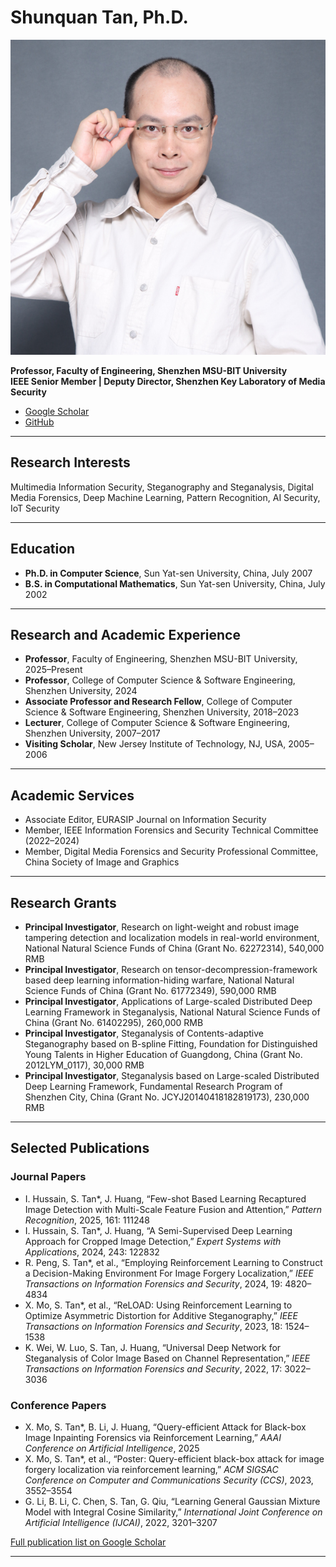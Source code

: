 # Shunquan Tan, Ph.D.

![Profile Picture](assets/profile.jpg)

**Professor, Faculty of Engineering, Shenzhen MSU-BIT University**  
**IEEE Senior Member | Deputy Director, Shenzhen Key Laboratory of Media Security**

- [Google Scholar](https://scholar.google.com/citations?user=WrKuu14AAAAJ)
- [GitHub](https://github.com/tansq)

---

## Research Interests

Multimedia Information Security, Steganography and Steganalysis, Digital Media Forensics, Deep Machine Learning, Pattern Recognition, AI Security, IoT Security

---

## Education

- **Ph.D. in Computer Science**, Sun Yat-sen University, China, July 2007
- **B.S. in Computational Mathematics**, Sun Yat-sen University, China, July 2002

---

## Research and Academic Experience

- **Professor**, Faculty of Engineering, Shenzhen MSU-BIT University, 2025–Present
- **Professor**, College of Computer Science & Software Engineering, Shenzhen University, 2024
- **Associate Professor and Research Fellow**, College of Computer Science & Software Engineering, Shenzhen University, 2018–2023
- **Lecturer**, College of Computer Science & Software Engineering, Shenzhen University, 2007–2017
- **Visiting Scholar**, New Jersey Institute of Technology, NJ, USA, 2005–2006

---

## Academic Services

- Associate Editor, EURASIP Journal on Information Security
- Member, IEEE Information Forensics and Security Technical Committee (2022–2024)
- Member, Digital Media Forensics and Security Professional Committee, China Society of Image and Graphics

---

## Research Grants

- **Principal Investigator**, Research on light-weight and robust image tampering detection and localization models in real-world environment, National Natural Science Funds of China (Grant No. 62272314), 540,000 RMB
- **Principal Investigator**, Research on tensor-decompression-framework based deep learning information-hiding warfare, National Natural Science Funds of China (Grant No. 61772349), 590,000 RMB
- **Principal Investigator**, Applications of Large-scaled Distributed Deep Learning Framework in Steganalysis, National Natural Science Funds of China (Grant No. 61402295), 260,000 RMB
- **Principal Investigator**, Steganalysis of Contents-adaptive Steganography based on B-spline Fitting, Foundation for Distinguished Young Talents in Higher Education of Guangdong, China (Grant No. 2012LYM_0117), 30,000 RMB
- **Principal Investigator**, Steganalysis based on Large-scaled Distributed Deep Learning Framework, Fundamental Research Program of Shenzhen City, China (Grant No. JCYJ20140418182819173), 230,000 RMB

---

## Selected Publications

### Journal Papers

- I. Hussain, S. Tan*, J. Huang, “Few-shot Based Learning Recaptured Image Detection with Multi-Scale Feature Fusion and Attention,” *Pattern Recognition*, 2025, 161: 111248
- I. Hussain, S. Tan*, J. Huang, “A Semi-Supervised Deep Learning Approach for Cropped Image Detection,” *Expert Systems with Applications*, 2024, 243: 122832
- R. Peng, S. Tan*, et al., “Employing Reinforcement Learning to Construct a Decision-Making Environment For Image Forgery Localization,” *IEEE Transactions on Information Forensics and Security*, 2024, 19: 4820–4834
- X. Mo, S. Tan*, et al., “ReLOAD: Using Reinforcement Learning to Optimize Asymmetric Distortion for Additive Steganography,” *IEEE Transactions on Information Forensics and Security*, 2023, 18: 1524–1538
- K. Wei, W. Luo, S. Tan, J. Huang, “Universal Deep Network for Steganalysis of Color Image Based on Channel Representation,” *IEEE Transactions on Information Forensics and Security*, 2022, 17: 3022–3036

### Conference Papers

- X. Mo, S. Tan*, B. Li, J. Huang, “Query-efficient Attack for Black-box Image Inpainting Forensics via Reinforcement Learning,” *AAAI Conference on Artificial Intelligence*, 2025
- X. Mo, S. Tan*, et al., “Poster: Query-efficient black-box attack for image forgery localization via reinforcement learning,” *ACM SIGSAC Conference on Computer and Communications Security (CCS)*, 2023, 3552–3554
- G. Li, B. Li, C. Chen, S. Tan, G. Qiu, “Learning General Gaussian Mixture Model with Integral Cosine Similarity,” *International Joint Conference on Artificial Intelligence (IJCAI)*, 2022, 3201–3207

[Full publication list on Google Scholar](https://scholar.google.com/citations?user=WrKuu14AAAAJ)

---
